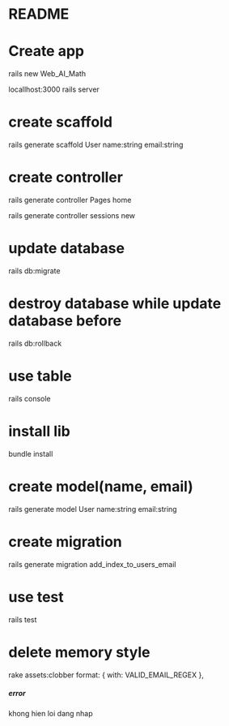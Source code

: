 # README
# Create app
rails new Web_AI_Math


locallhost:3000
rails server

# create scaffold
rails generate scaffold User name:string email:string

# create controller
rails generate controller Pages home

rails generate controller sessions new

# update database
rails db:migrate

# destroy database while update database before
rails db:rollback

# use table
rails console

# install lib
bundle install


# create model(name, email)
rails generate model User name:string email:string

# create migration
rails generate migration add_index_to_users_email



# use test
rails test
 
# delete memory style
rake assets:clobber
format: { with: VALID_EMAIL_REGEX },





##### error
khong hien loi dang nhap